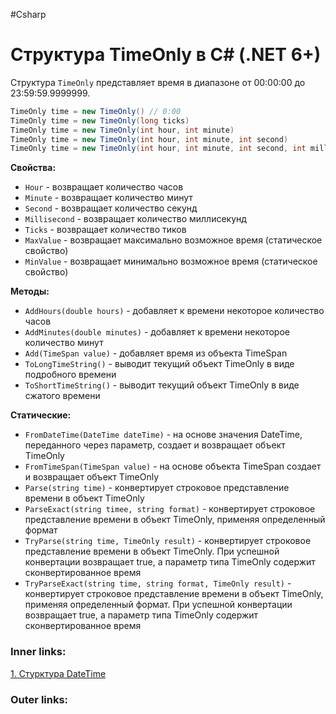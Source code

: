 #Csharp 

# Структура TimeOnly в C# (.NET 6+)

Структура `TimeOnly` представляет время в диапазоне от 00:00:00 до 23:59:59.9999999.

```csharp
TimeOnly time = new TimeOnly() // 0:00
TimeOnly time = new TimeOnly(long ticks)
TimeOnly time = new TimeOnly(int hour, int minute)
TimeOnly time = new TimeOnly(int hour, int minute, int second)
TimeOnly time = new TimeOnly(int hour, int minute, int second, int millisecond)


```

**Свойства:**
- `Hour` - возвращает количество часов
- `Minute` - возвращает количество минут
- `Second` - возвращает количество секунд
- `Millisecond` - возвращает количество миллисекунд
- `Ticks` - возвращает количество тиков
- `MaxValue` - возвращает максимально возможное время (статическое свойство)
- `MinValue` - возвращает минимально возможное время (статическое свойство)

**Методы:**
- `AddHours(double hours)` - добавляет к времени некоторое количество часов
- `AddMinutes(double minutes)` - добавляет к времени некоторое количество минут
- `Add(TimeSpan value)` - добавляет время из объекта TimeSpan
- `ToLongTimeString()` - выводит текущий объект TimeOnly в виде подробного времени
- `ToShortTimeString()` - выводит текущий объект TimeOnly в виде сжатого времени

**Статические:**
- `FromDateTime(DateTime dateTime)` - на основе значения DateTime, переданного через параметр, создает и возвращает объект TimeOnly
- `FromTimeSpan(TimeSpan value)` - на основе объекта TimeSpan создает и возвращает объект TimeOnly
- `Parse(string time)` - конвертирует строковое представление времени в объект TimeOnly
- `ParseExact(string timee, string format)` - конвертирует строковое представление времени в объект TimeOnly, применяя определенный формат
- `TryParse(string time, TimeOnly result)` - конвертирует строковое представление времени в объект TimeOnly. При успешной конвертации возвращает true, а параметр типа TimeOnly содержит сконвертированное время
- `TryParseExact(string time, string format, TimeOnly result)` - конвертирует строковое представление времени в объект TimeOnly, применяя определенный формат. При успешной конвертации возвращает true, а параметр типа TimeOnly содержит сконвертированное время

### Inner links:
[1. Стурктура DateTime](1.%20Languages/C-sharp/0.%20Введение/4.%20Дата%20и%20время/1.%20Стурктура%20DateTime.md)

### Outer links: